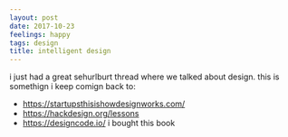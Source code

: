```yaml
---
layout: post
date: 2017-10-23
feelings: happy
tags: design
title: intelligent design
---
```


i just had a great sehurlburt thread where we talked about design. this is somethign i keep comign back to:

- <https://startupsthisishowdesignworks.com/>
- <https://hackdesign.org/lessons>
- <https://designcode.io/> i bought this book
